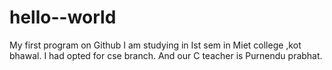 # hello--world
My first program on Github
 I am studying in Ist sem in Miet college ,kot bhawal. I had opted for cse branch. And our C teacher is Purnendu prabhat.
